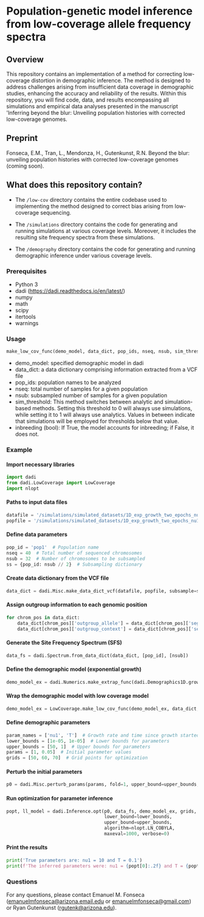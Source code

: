 # Population-genetic model inference from low-coverage allele frequency spectra

## Overview

This repository contains an implementation of a method for correcting low-coverage distortion in demographic inference. The method is designed to address challenges arising from insufficient data coverage in demographic studies, enhancing the accuracy and reliability of the results. Within this repository, you will find code, data, and results encompassing all simulations and empirical data analyses presented in the manuscript 'Inferring beyond the blur: Unveiling population histories with corrected low-coverage genomes.

## Preprint

Fonseca, E.M., Tran, L., Mendonza, H., Gutenkunst, R.N. Beyond the blur: unveiling population histories with corrected low-coverage genomes (coming soon).

## What does this repository contain?

 - The `/low-cov` directory contains the entire codebase used to implementing the method designed to correct bias arising from low-coverage sequencing.
 
 -  The `/simulations` directory contains the code for generating and running simulations at various coverage levels. Moreover, it includes the resulting site frequency spectra from these simulations.

 -  The `/demography` directory contains the code for generating and running demographic inference under various coverage levels.

### Prerequisites

- Python 3
- dadi (https://dadi.readthedocs.io/en/latest/)
- numpy
- math
- scipy
- itertools
- warnings

### Usage

```python
make_low_cov_func(demo_model, data_dict, pop_ids, nseq, nsub, sim_threshold, inbreeding)
```

- demo_model: specified demographic model in dadi
- data_dict: a data dictionary comprising information extracted from a VCF file
- pop_ids: population names to be analyzed
- nseq: total number of samples for a given population
- nsub: subsampled number of samples for a given population
- sim_threshold: This method switches between analytic and simulation-based methods. Setting this threshold to 0 will always use simulations, while setting it to 1 will always use analytics. Values in between indicate that simulations will be employed for thresholds below that value.
- inbreeding (bool): If True, the model accounts for inbreeding; if False, it does not.
### Example

#### Import necessary libraries
```python
import dadi
from dadi.LowCoverage import LowCoverage
import nlopt
```

#### Paths to input data files
```python
datafile = '/simulations/simulated_datasets/1D_exp_growth_two_epochs_nu1_10_T1_0.1/heterogeneous_coverage/coverage_3/VCF_files_gatk/gatk_Replicate_1_filtered.vcf'
popfile = '/simulations/simulated_datasets/1D_exp_growth_two_epochs_nu1_10_T1_0.1/heterogeneous_coverage/coverage_3/VCF_files_gatk/popfile.txt'
```

#### Define data parameters
```python
pop_id = 'pop1'  # Population name
nseq = 40  # Total number of sequenced chromosomes
nsub = 32  # Number of chromosomes to be subsampled
ss = {pop_id: nsub // 2}  # Subsampling dictionary
```

#### Create data dictionary from the VCF file
```python
data_dict = dadi.Misc.make_data_dict_vcf(datafile, popfile, subsample=ss)
```

#### Assign outgroup information to each genomic position
```python
for chrom_pos in data_dict:
    data_dict[chrom_pos]['outgroup_allele'] = data_dict[chrom_pos]['segregating'][0]
    data_dict[chrom_pos]['outgroup_context'] = data_dict[chrom_pos]['segregating'][0]
```

#### Generate the Site Frequency Spectrum (SFS)
```python
data_fs = dadi.Spectrum.from_data_dict(data_dict, [pop_id], [nsub])
```

#### Define the demographic model (exponential growth)
```python
demo_model_ex = dadi.Numerics.make_extrap_func(dadi.Demographics1D.growth)
```

#### Wrap the demographic model with low coverage model
```python
demo_model_ex = LowCoverage.make_low_cov_func(demo_model_ex, data_dict, data_fs.pop_ids, [nseq], [nsub], sim_threshold=1e-2, inbreeding=False)
```

#### Define demographic parameters
```python
param_names = ['nu1', 'T']  # Growth rate and time since growth started
lower_bounds = [1e-05, 1e-05]  # Lower bounds for parameters
upper_bounds = [50, 1]  # Upper bounds for parameters
params = [1, 0.05]  # Initial parameter values
grids = [50, 60, 70]  # Grid points for optimization
```

#### Perturb the initial parameters
```python
p0 = dadi.Misc.perturb_params(params, fold=1, upper_bound=upper_bounds, lower_bound=lower_bounds)
```

#### Run optimization for parameter inference
```python
popt, ll_model = dadi.Inference.opt(p0, data_fs, demo_model_ex, grids,
                                    lower_bound=lower_bounds,
                                    upper_bound=upper_bounds,
                                    algorithm=nlopt.LN_COBYLA,
                                    maxeval=1000, verbose=0)
```

#### Print the results
```python
print('True parameters are: nu1 = 10 and T = 0.1')
print(f'The inferred parameters were: nu1 = {popt[0]:.2f} and T = {popt[1]:.2f}')
```

### Questions

For any questions, please contact Emanuel M. Fonseca (emanuelmfonseca@arizona.email.edu or emanuelmfonseca@gmail.com) or Ryan Gutenkunst (rgutenk@arizona.edu).

